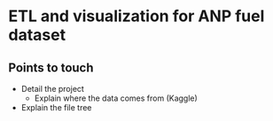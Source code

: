 # ETL and visualization for ANP fuel dataset

## Points to touch

- Detail the project
  - Explain where the data comes from (Kaggle)
- Explain the file tree
